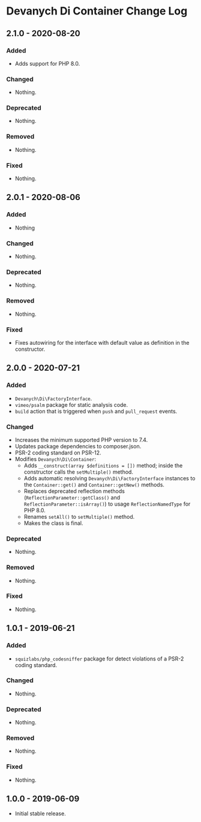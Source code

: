 # Devanych Di Container Change Log

## 2.1.0 - 2020-08-20

### Added

- Adds support for PHP 8.0.

### Changed

- Nothing.

### Deprecated

- Nothing.

### Removed

- Nothing.

### Fixed

- Nothing.

## 2.0.1 - 2020-08-06

### Added

- Nothing

### Changed

- Nothing.

### Deprecated

- Nothing.

### Removed

- Nothing.

### Fixed

- Fixes autowiring for the interface with default value as definition in the constructor.

## 2.0.0 - 2020-07-21

### Added

- `Devanych\Di\FactoryInterface`.
- `vimeo/psalm` package for static analysis code.
- `build` action that is triggered when `push` and `pull_request` events.

### Changed

- Increases the minimum supported PHP version to 7.4.
- Updates package dependencies to composer.json.
- PSR-2 coding standard on PSR-12.
- Modifies `Devanych\Di\Container`:
    - Adds `__construct(array $definitions = [])` method; inside the constructor calls the `setMultiple()` method.
    - Adds automatic resolving `Devanych\Di\FactoryInterface` instances to the `Container::get()` and `Container::getNew()` methods.
    - Replaces deprecated reflection methods (`ReflectionParameter::getClass()` and `ReflectionParameter::isArray()`) to usage `ReflectionNamedType` for PHP 8.0.
    - Renames `setAll()` to `setMultiple()` method.
    - Makes the class is final.

### Deprecated

- Nothing.

### Removed

- Nothing.

### Fixed

- Nothing.

## 1.0.1 - 2019-06-21

### Added

- `squizlabs/php_codesniffer` package for detect violations of a PSR-2 coding standard.

### Changed

- Nothing.

### Deprecated

- Nothing.

### Removed

- Nothing.

### Fixed

- Nothing.

## 1.0.0 - 2019-06-09

- Initial stable release.
